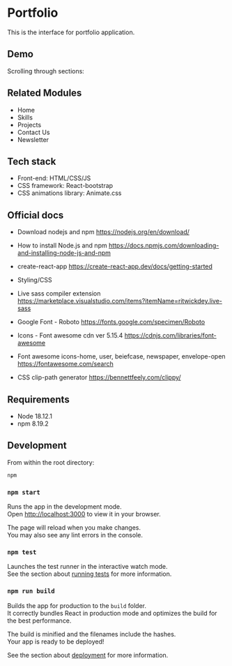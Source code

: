 # Portfolio



This is the interface for portfolio application.

## Demo
Scrolling through sections:

<!-- <p align="center">
<img src="https://media.giphy.com/media/R7IIrzGecqGO2aEZTE/giphy.gif" width="70%"></p>

Form Modal for favoriting:

<p align="center">
<img src="https://media.giphy.com/media/RKmLYjKhsMq3BbD3UK/giphy.gif" width="70%"></p>

Form Modal to create a new collection:

<p align="center">
<img src="https://media.giphy.com/media/ldAnZGhJzFQzW43Ovh/giphy.gif" width="70%"></p> -->

## Related Modules

  - Home
  - Skills 
  - Projects 
  - Contact Us
  - Newsletter


## Tech stack
  - Front-end: HTML/CSS/JS
  - CSS framework: React-bootstrap 
  - CSS animations library: Animate.css




## Official docs
  - Download nodejs and npm https://nodejs.org/en/download/
  - How to install Node.js and npm https://docs.npmjs.com/downloading-and-installing-node-js-and-npm
  - create-react-app https://create-react-app.dev/docs/getting-started

  - Styling/CSS
  - Live sass compiler extension https://marketplace.visualstudio.com/items?itemName=ritwickdey.live-sass
  - Google Font - Roboto https://fonts.google.com/specimen/Roboto
  - Icons - Font awesome cdn ver 5.15.4 https://cdnjs.com/libraries/font-awesome
  - Font awesome icons-home, user, beiefcase, newspaper, envelope-open  https://fontawesome.com/search
  - CSS clip-path generator https://bennettfeely.com/clippy/





## Requirements

- Node 18.12.1
- npm 8.19.2


## Development
From within the root directory:
```sh
npm
```

### `npm start`

Runs the app in the development mode.\
Open [http://localhost:3000](http://localhost:3000) to view it in your browser.

The page will reload when you make changes.\
You may also see any lint errors in the console.

### `npm test`

Launches the test runner in the interactive watch mode.\
See the section about [running tests](https://facebook.github.io/create-react-app/docs/running-tests) for more information.

### `npm run build`

Builds the app for production to the `build` folder.\
It correctly bundles React in production mode and optimizes the build for the best performance.

The build is minified and the filenames include the hashes.\
Your app is ready to be deployed!

See the section about [deployment](https://facebook.github.io/create-react-app/docs/deployment) for more information.





